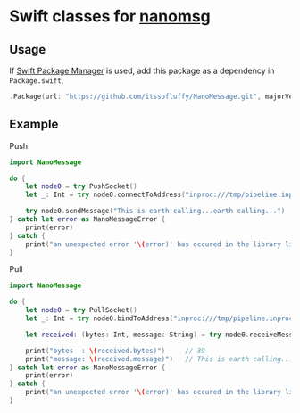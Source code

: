 # Swift classes for [nanomsg](http://nanomsg.org/)

## Usage

If [Swift Package Manager](https://github.com/apple/swift-package-manager) is
used, add this package as a dependency in `Package.swift`,

```swift
.Package(url: "https://github.com/itssofluffy/NanoMessage.git", majorVersion: 0)
```

## Example

Push
```swift
import NanoMessage

do {
    let node0 = try PushSocket()
    let _: Int = try node0.connectToAddress("inproc:///tmp/pipeline.inproc")

    try node0.sendMessage("This is earth calling...earth calling...")
} catch let error as NanoMessageError {
    print(error)
} catch {
    print("an unexpected error '\(error)' has occured in the library libNanoMessage.")
}

```

Pull

```swift
import NanoMessage

do {
    let node0 = try PullSocket()
    let _: Int = try node0.bindToAddress("inproc:///tmp/pipeline.inproc")

    let received: (bytes: Int, message: String) = try node0.receiveMessage()

    print("bytes  : \(received.bytes)")     // 39
    print("message: \(received.message)")   // This is earth calling...earth calling...
} catch let error as NanoMessageError {
    print(error)
} catch {
    print("an unexpected error '\(error)' has occured in the library libNanoMessage.")
}

```
